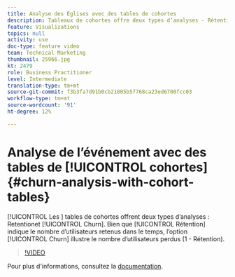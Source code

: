 ```yaml
---
title: Analyse des Églises avec des tables de cohortes
description: Tableaux de cohortes offre deux types d’analyses - Rétention et Égalité. Bien que l’option Rétention indique le nombre d’utilisateurs retenus au fil du temps, elle indique le nombre d’utilisateurs perdus (1 - Rétention).
feature: Visualizations
topics: null
activity: use
doc-type: feature video
team: Technical Marketing
thumbnail: 25966.jpg
kt: 2479
role: Business Practitioner
level: Intermediate
translation-type: tm+mt
source-git-commit: f3b3fa7d91b0cb21005b57768ca23ed6700fcc03
workflow-type: tm+mt
source-wordcount: '91'
ht-degree: 12%

---
```



#  Analyse de l’événement avec des tables de  [!UICONTROL cohortes] {#churn-analysis-with-cohort-tables}

[!UICONTROL Les ] tables de cohortes offrent deux types d’analyses :   Retentionet  [!UICONTROL Churn]. Bien que [!UICONTROL Rétention] indique le nombre d’utilisateurs retenus dans le temps, l’option [!UICONTROL Churn] illustre le nombre d’utilisateurs perdus (1 - Rétention).

>[!VIDEO](https://video.tv.adobe.com/v/25966/?quality=12)

Pour plus d&#39;informations, consultez la [documentation](https://marketing.adobe.com/resources/help/fr_FR/analytics/analysis-workspace/cohort_analysis.html).
